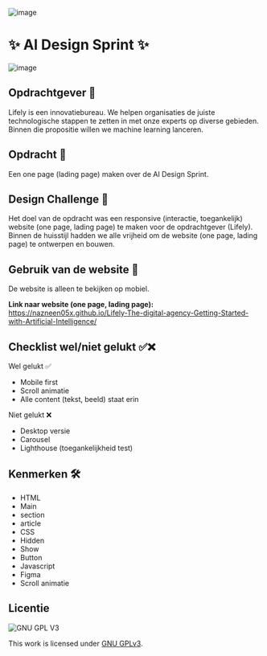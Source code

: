 ![image](https://user-images.githubusercontent.com/112861261/216053711-d22a4eeb-3241-419e-a426-22dd14443d55.png)



# ✨ AI Design Sprint ✨ 

![image](https://user-images.githubusercontent.com/112861261/216054078-23df3a2e-4df0-41d0-80ad-85b8ad26123e.png)



## Opdrachtgever 👥

Lifely is een innovatiebureau. We helpen organisaties de juiste technologische stappen te zetten in met onze experts op diverse gebieden. Binnen die propositie willen we machine learning lanceren.

## Opdracht 🚀

Een one page (lading page) maken over de AI Design Sprint.

## Design Challenge 🎨
Het doel van de opdracht was een responsive (interactie, toegankelijk) website (one page, lading page) te maken voor de opdrachtgever (Lifely). Binnen de huisstijl hadden we alle vrijheid om de website (one page, lading page) te ontwerpen en bouwen.

## Gebruik van de website 📱

De website is alleen te bekijken op mobiel.

<strong>Link naar website (one page, lading page):</strong> 
https://nazneen05x.github.io/Lifely-The-digital-agency-Getting-Started-with-Artificial-Intelligence/

## Checklist wel/niet gelukt ✅❌
Wel gelukt ✅
<ul>
<li>Mobile first</li>
<li>Scroll animatie</li>
<li>Alle content (tekst, beeld) staat erin</li>
</ul>

Niet gelukt ❌
<ul>
<li>Desktop versie</li>
<li>Carousel</li>
<li>Lighthouse (toegankelijkheid test)</li>
</ul>

## Kenmerken 🛠️

<ul>
<li>HTML</li>
<li>Main</li>
<li>section</li>
<li>article</li>
<li>CSS</li>
<li>Hidden</li>
<li>Show</li>
<li>Button</li>
<li>Javascript</li>
<li>Figma</li>
<li>Scroll animatie</li>
</ul>



## Licentie

![GNU GPL V3](https://www.gnu.org/graphics/gplv3-127x51.png)

This work is licensed under [GNU GPLv3](./LICENSE).
